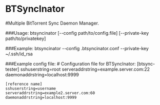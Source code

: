 BTSyncInator
============

#Multiple BitTorrent Sync Daemon Manager.

###Usage:
    btsyncinator [--config path/to/config.file] [--private-key path/to/privatekey]

###Example:
    btsyncinator --config .btsyncinator.conf --private-key ~/.ssh/id_rsa

###Example config file:
    # Configuration file for BTSyncInator:
    [btsync-tester]
    sshuserstring=root
    serveraddrstring=example.server.com:22
    daemonaddrstring=localhost:9999

    [reference name]
    sshuserstring=username
    serveraddrstring=example2.server.com:60
    daemonaddrstring=localhost:9999
